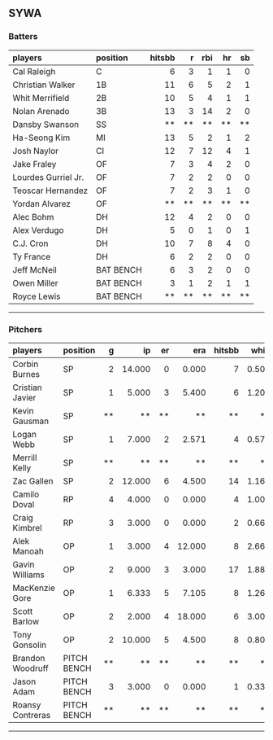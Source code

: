 ## SYWA

### Batters

 
|players             |position  | hitsbb|  r| rbi| hr| sb| 
|:-------------------|:---------|------:|--:|---:|--:|--:| 
|Cal Raleigh         |C         |      6|  3|   1|  1|  0| 
|Christian Walker    |1B        |     11|  6|   5|  2|  1| 
|Whit Merrifield     |2B        |     10|  5|   4|  1|  1| 
|Nolan Arenado       |3B        |     13|  3|  14|  2|  0| 
|Dansby Swanson      |SS        |     **| **|  **| **| **| 
|Ha-Seong Kim        |MI        |     13|  5|   2|  1|  2| 
|Josh Naylor         |CI        |     12|  7|  12|  4|  1| 
|Jake Fraley         |OF        |      7|  3|   4|  2|  0| 
|Lourdes Gurriel Jr. |OF        |      7|  2|   2|  0|  0| 
|Teoscar Hernandez   |OF        |      7|  2|   3|  1|  0| 
|Yordan Alvarez      |OF        |     **| **|  **| **| **| 
|Alec Bohm           |DH        |     12|  4|   2|  0|  0| 
|Alex Verdugo        |DH        |      5|  0|   1|  0|  1| 
|C.J. Cron           |DH        |     10|  7|   8|  4|  0| 
|Ty France           |DH        |      6|  2|   2|  0|  0| 
|Jeff McNeil         |BAT BENCH |      6|  3|   2|  0|  0| 
|Owen Miller         |BAT BENCH |      3|  1|   2|  1|  1| 
|Royce Lewis         |BAT BENCH |     **| **|  **| **| **| 


* * *

### Pitchers

 
|players          |position    |  g|     ip| er|    era| hitsbb|  whip| so|  w| sv| 
|:----------------|:-----------|--:|------:|--:|------:|------:|-----:|--:|--:|--:| 
|Corbin Burnes    |SP          |  2| 14.000|  0|  0.000|      7| 0.500| 23|  2|  0| 
|Cristian Javier  |SP          |  1|  5.000|  3|  5.400|      6| 1.200|  7|  0|  0| 
|Kevin Gausman    |SP          | **|     **| **|     **|     **|    **| **| **| **| 
|Logan Webb       |SP          |  1|  7.000|  2|  2.571|      4| 0.571|  7|  0|  0| 
|Merrill Kelly    |SP          | **|     **| **|     **|     **|    **| **| **| **| 
|Zac Gallen       |SP          |  2| 12.000|  6|  4.500|     14| 1.167| 10|  0|  0| 
|Camilo Doval     |RP          |  4|  4.000|  0|  0.000|      4| 1.000|  2|  0|  4| 
|Craig Kimbrel    |RP          |  3|  3.000|  0|  0.000|      2| 0.667|  3|  0|  2| 
|Alek Manoah      |OP          |  1|  3.000|  4| 12.000|      8| 2.667|  0|  0|  0| 
|Gavin Williams   |OP          |  2|  9.000|  3|  3.000|     17| 1.889|  7|  0|  0| 
|MacKenzie Gore   |OP          |  1|  6.333|  5|  7.105|      8| 1.263|  6|  1|  0| 
|Scott Barlow     |OP          |  2|  2.000|  4| 18.000|      6| 3.000|  1|  0|  0| 
|Tony Gonsolin    |OP          |  2| 10.000|  5|  4.500|      8| 0.800|  9|  0|  0| 
|Brandon Woodruff |PITCH BENCH | **|     **| **|     **|     **|    **| **| **| **| 
|Jason Adam       |PITCH BENCH |  3|  3.000|  0|  0.000|      1| 0.333|  4|  0|  0| 
|Roansy Contreras |PITCH BENCH | **|     **| **|     **|     **|    **| **| **| **| 


* * *


